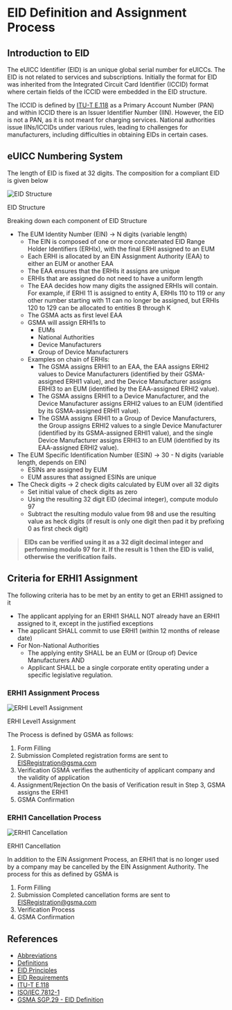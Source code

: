 # EID Definition and Assignment Process

## Introduction to EID

The eUICC Identifier (EID) is an unique global serial number for eUICCs. The EID is not related to services and subscriptions. Initially the format for EID was inherited from the Integrated Circuit Card Identifier (ICCID) format where certain fields of the ICCID were embedded in the EID structure.

The ICCID is defined by [ITU-T E.118](https://www.itu.int/rec/T-REC-E.118-200605-I/en) as a Primary Account Number (PAN) and within ICCID there is an Issuer Identifier Number (IIN). However, the EID is not a PAN, as it is not meant for charging services. National authorities issue IINs/ICCIDs under various rules, leading to challenges for manufacturers, including difficulties in obtaining EIDs in certain cases.

## eUICC Numbering System

The length of EID is fixed at 32 digits. The composition for a compliant EID is given below

![EID Structure]()

EID Structure

Breaking down each component of EID Structure

- The EUM Identity Number (EIN) → N digits (variable length)
    - The EIN is composed of one or more concatenated EID Range Holder Identifiers (ERHIx), with the final ERHI assigned to an EUM
    - Each ERHI is allocated by an EIN Assignment Authority (EAA) to either an EUM or another EAA
    - The EAA ensures that the ERHIs it assigns are unique
    - ERHIs that are assigned do not need to have a uniform length
    - The EAA decides how many digits the assigned ERHIs will contain. For example, if ERHI 11 is assigned to entity A, ERHIs 110 to 119 or any other number starting with 11 can no longer be assigned, but ERHIs 120 to 129 can be allocated to entities B through K
    - The GSMA acts as first level EAA
    - GSMA will assign ERHI1s to
        - EUMs
        - National Authorities
        - Device Manufacturers
        - Group of Device Manufacturers
    - Examples on chain of ERHIs:
        - The GSMA assigns ERHI1 to an EAA, the EAA assigns ERHI2 values to Device Manufacturers (identified by their GSMA-assigned ERHI1 value), and the Device Manufacturer assigns ERHI3 to an EUM (identified by the EAA-assigned ERHI2 value).
        - The GSMA assigns ERHI1 to a Device Manufacturer, and the Device Manufacturer assigns ERHI2 values to an EUM (identified by its GSMA-assigned ERHI1 value).
        - The GSMA assigns ERHI1 to a Group of Device Manufacturers, the Group assigns ERHI2 values to a single Device Manufacturer (identified by its GSMA-assigned ERHI1 value), and the single Device Manufacturer assigns ERHI3 to an EUM (identified by its EAA-assigned ERHI2 value).
- The EUM Specific Identification Number (ESIN) → 30 - N digits (variable length, depends on EIN)
    - ESINs are assigned by EUM
    - EUM assures that assigned ESINs are unique
- The Check digits → 2 check digits calculated by EUM over all 32 digits
    - Set initial value of check digits as zero
    - Using the resulting 32 digit EID (decimal integer), compute modulo 97
    - Subtract the resulting modulo value from 98 and use the resulting value as heck digits (if result is only one digit then pad it by prefixing 0 as first check digit)

> **EIDs can be verified using it as a 32 digit decimal integer and performing modulo 97 for it. If the result is 1 then the EID is valid, otherwise the verification fails.**

## Criteria for ERHI1 Assignment

The following criteria has to be met by an entity to get an ERHI1 assigned to it

- The applicant applying for an ERHI1 SHALL NOT already have an ERHI1 assigned
to it, except in the justified exceptions
- The applicant SHALL commit to use ERHI1 (within 12 months of release date)
- For Non-National Authorities
    - The applying entity SHALL be an EUM or (Group of) Device Manufacturers
    AND
    - Applicant SHALL be a single corporate entity operating under a specific legislative regulation.

### ERHI1 Assignment Process

![ERHI Level1 Assignment]()

ERHI Level1 Assignment

The Process is defined by GSMA as follows:

1. Form Filling
2. Submission
Completed registration forms are sent to [EISRegistration@gsma.com](mailto:EISRegistration@gsma.com)
3. Verification
GSMA verifies the authenticity of applicant company and the validity of application
4. Assignment/Rejection
On the basis of Verification result in Step 3, GSMA assigns the ERHI1
5. GSMA Confirmation

### ERHI1 Cancellation Process

![ERHI1 Cancellation]()

ERHI1 Cancellation

In addition to the EIN Assignment Process, an ERHI1 that is no longer used by a company
may be cancelled by the EIN Assignment Authority. The process for this as defined by GSMA is

1. Form Filling
2. Submission
Completed cancellation forms are sent to [EISRegistration@gsma.com](mailto:EISRegistration@gsma.com)
3. Verification Process
4. GSMA Confirmation

## References

- [Abbreviations](./References/Abbreviations.md)
- [Definitions](./References/Definitions.md)
- [EID Principles](./References/Principles.md)
- [EID Requirements](./References/Requirements.md)
- [ITU-T E.118](https://www.itu.int/rec/T-REC-E.118-200605-I/en)
- [ISO/IEC 7812-1](https://www.iso.org/standard/70484.html)
- [GSMA SGP.29 - EID Definition](https://www.gsma.com/solutions-and-impact/technologies/esim/wp-content/uploads/2024/03/SGP.29-v1.1.pdf)
